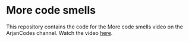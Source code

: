 # More code smells

This repository contains the code for the More code smells video on the ArjanCodes channel. Watch the video [here](https://youtu.be/LrtnLEkOwFE).
